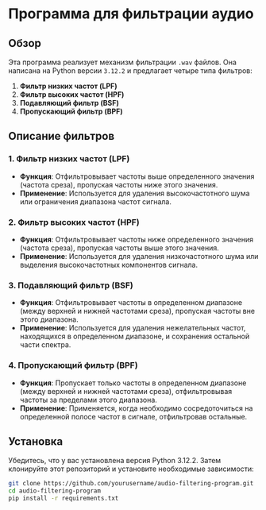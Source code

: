 # Программа для фильтрации аудио

## Обзор

Эта программа реализует механизм фильтрации `.wav` файлов. Она написана на Python версии `3.12.2` и предлагает четыре типа фильтров:

1. **Фильтр низких частот (LPF)**
2. **Фильтр высоких частот (HPF)**
3. **Подавляющий фильтр (BSF)**
4. **Пропускающий фильтр (BPF)**
  
## Описание фильтров

### 1. Фильтр низких частот (LPF)

- **Функция**: Отфильтровывает частоты выше определенного значения (частота среза), пропуская частоты ниже этого значения.
- **Применение**: Используется для удаления высокочастотного шума или ограничения диапазона частот сигнала.

### 2. Фильтр высоких частот (HPF)

- **Функция**: Отфильтровывает частоты ниже определенного значения (частота среза), пропуская частоты выше этого значения.
- **Применение**: Используется для удаления низкочастотного шума или выделения высокочастотных компонентов сигнала.

### 3. Подавляющий фильтр (BSF)

- **Функция**: Отфильтровывает частоты в определенном диапазоне (между верхней и нижней частотами среза), пропуская частоты вне этого диапазона.
- **Применение**: Используется для удаления нежелательных частот, находящихся в определенном диапазоне, и сохранения остальной части спектра.

### 4. Пропускающий фильтр (BPF)

- **Функция**: Пропускает только частоты в определенном диапазоне (между верхней и нижней частотами среза), отфильтровывая частоты за пределами этого диапазона.
- **Применение**: Применяется, когда необходимо сосредоточиться на определенной полосе частот в сигнале, отфильтровав остальные.

## Установка

Убедитесь, что у вас установлена версия Python 3.12.2. Затем клонируйте этот репозиторий и установите необходимые зависимости:

```bash
git clone https://github.com/yourusername/audio-filtering-program.git
cd audio-filtering-program
pip install -r requirements.txt
